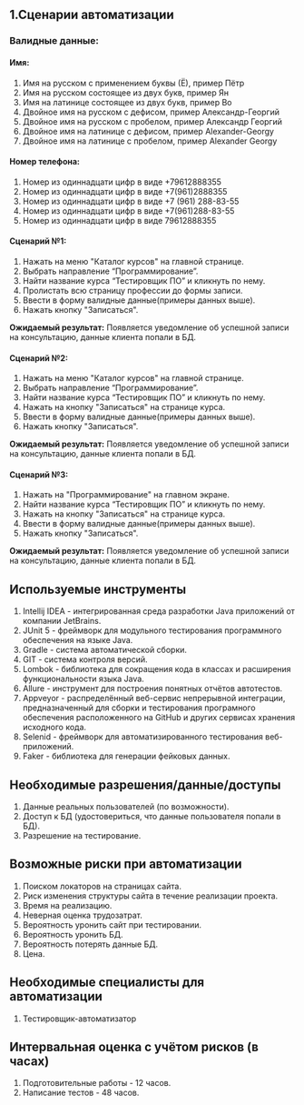 ## 1.Сценарии автоматизации
### Валидные данные:
#### Имя:
1. Имя на русском с применением буквы (Ё), пример Пётр
2. Имя на русском состоящее из двух букв, пример Ян
3. Имя на латинице состоящее из двух букв, пример Bo
4. Двойное имя на русском с дефисом, пример Александр-Георгий
5. Двойное имя на русском с пробелом, пример Александр Георгий
6. Двойное имя на латинице с дефисом, пример Alexander-Georgy
7. Двойное имя на латинице с пробелом, пример Alexander Georgy

#### Номер телефона:
1. Номер из одиннадцати цифр в виде +79612888355
2. Номер из одиннадцати цифр в виде +7(961)2888355
3. Номер из одиннадцати цифр в виде +7 (961) 288-83-55
4. Номер из одиннадцати цифр в виде +7(961)288-83-55
5. Номер из одиннадцати цифр в виде 79612888355

#### Сценарий №1:
1. Нажать на меню "Каталог курсов" на главной странице.
2. Выбрать направление “Программирование”.
3. Найти название курса “Тестировщик ПО” и кликнуть по нему.
4. Пролистать всю страницу профессии до формы записи.
5. Ввести в форму валидные данные(примеры данных выше).
6. Нажать кнопку "Записаться".

**Ожидаемый результат:**
Появляется уведомление об успешной записи на консультацию, данные клиента попали в БД.

#### Сценарий №2:
1. Нажать на меню "Каталог курсов" на главной странице.
2. Выбрать направление “Программирование”.
3. Найти название курса “Тестировщик ПО” и кликнуть по нему.
4. Нажать на кнопку "Записаться" на странице курса.
5. Ввести в форму валидные данные(примеры данных выше).
6. Нажать кнопку "Записаться".

**Ожидаемый результат:**
Появляется уведомление об успешной записи на консультацию, данные клиента попали в БД.

#### Сценарий №3:
1. Нажать на "Программирование" на главном экране.
2. Найти название курса “Тестировщик ПО” и кликнуть по нему.
3. Нажать на кнопку "Записаться" на странице курса.
4. Ввести в форму валидные данные(примеры данных выше).
5. Нажать кнопку "Записаться".

**Ожидаемый результат:**
Появляется уведомление об успешной записи на консультацию, данные клиента попали в БД.

## Используемые инструменты
1. Intellij IDEA - интегрированная среда разработки Java приложений от компании JetBrains.
2. JUnit 5 - фреймворк для модульного тестирования программного обеспечения на языке Java.
3. Gradle - система автоматической сборки.
4. GIT - система контроля версий.
5. Lombok - библиотека для сокращения кода в классах и расширения функциональности языка Java.
6. Allure - инструмент для построения понятных отчётов автотестов.
7. Appveyor - распределённый веб-сервис непрерывной интеграции, предназначенный для сборки и тестирования програмного обеспечения расположенного на GitHub и других сервисах хранения исходного кода.
8. Selenid - фреймворк для автоматизированного тестирования веб-приложений.
9. Faker - библиотека для генерации фейковых данных.

## Необходимые разрешения/данные/доступы
1. Данные реальных пользователей (по возможности).
2. Доступ к БД (удостовериться, что данные пользователя попали в БД).
3. Разрешение на тестирование.

## Возможные риски при автоматизации
1. Поиском локаторов на страницах сайта.
2. Риск изменения структуры сайта в течение реализации проекта.
3. Время на реализацию.
4. Неверная оценка трудозатрат.
5. Вероятность уронить сайт при тестировании.
6. Вероятность уронить БД.
7. Вероятность потерять данные БД.
8. Цена.

## Необходимые специалисты для автоматизации
1. Тестировщик-автоматизатор

## Интервальная оценка с учётом рисков (в часах)
1. Подготовительные работы - 12 часов.
2. Написание тестов - 48 часов.
